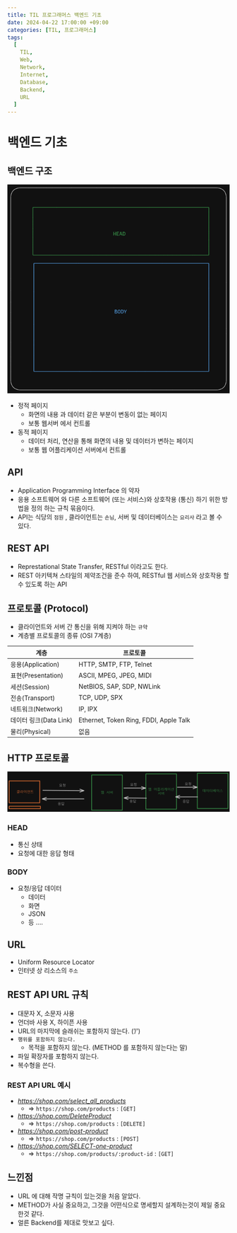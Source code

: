 ```yaml
---
title: TIL 프로그래머스 백엔드 기초
date: 2024-04-22 17:00:00 +09:00
categories: [TIL, 프로그래머스]
tags:
  [
    TIL,
    Web,
    Network,
    Internet,
    Database,
    Backend,
    URL
  ]
---
```

# 백엔드 기초

## 백엔드 구조

![http.png](../assets/img/post/2024-04-22/http.png)

- 정적 페이지
    - 화면의 내용 과 데이터 같은 부분이 변동이 없는 페이지
    - 보통 웹서버 에서 컨트롤
- 동적 페이지
    - 데이터 처리, 연산을 통해 화면의 내용 및 데이터가 변하는 페이지
    - 보통 웹 어플리케이션 서버에서 컨트롤

## API

- Application Programming Interface 의 약자
- 응용 소프트웨어 와 다른 소프트웨어 (또는 서비스)와 상호작용 (통신) 하기 위한 방법을 정의 하는 규칙 묶음이다.
- API는 식당의 `점원` , 클라이언트는 `손님`, 서버 및 데이터베이스는 `요리사` 라고 볼 수 있다.

## REST API

- Represtational State Transfer, RESTful 이라고도 한다.
- REST 아키텍쳐 스타일의 제약조건을 준수 하여, RESTful 웹 서비스와 상호작용 할 수 있도록 하는 API

## 프로토콜 (Protocol)

- 클라이언트와 서버 간 통신을 위해 지켜야 하는 `규약`
- 계층별 프로토콜의 종류 (OSI 7계층)

| 계층                   | 프로토콜                               |
| ---------------------- | -------------------------------------- |
| 응용(Application)      | HTTP, SMTP, FTP, Telnet                |
| 표현(Presentation)     | ASCII, MPEG, JPEG, MIDI                |
| 세션(Session)          | NetBIOS, SAP, SDP, NWLink              |
| 전송(Transport)        | TCP, UDP, SPX                          |
| 네트워크(Network)      | IP, IPX                                |
| 데이터 링크(Data Link) | Ethernet, Token Ring, FDDI, Apple Talk |
| 물리(Physical)         | 없음                                   |

## HTTP 프로토콜

![http.png](../assets/img/common/백엔드구조.png)

### HEAD

- 통신 상태
- 요청에 대한 응답 형태

### BODY

- 요청/응답 데이터
    - 데이터
    - 화면
    - JSON
    - 등 ….

## URL

- Uniform Resource Locator
- 인터넷 상 리소스의 `주소`

## REST API URL 규칙

- 대문자 X, 소문자 사용
- 언더바 사용 X, 하이픈 사용
- URL의 마지막에 슬래쉬는 포함하지 않는다. (’/’)
- `행위를 포함하지 않는다.`
    - 목적을 포함하지 않는다. (METHOD 를 포함하지 않는다는 말)
- 파일 확장자를 포함하지 않는다.
- 복수형을 쓴다.

### REST API URL 예시

- *https://shop.com/select_all_products*
    - ⇒ `https://shop.com/products` : `[GET]`
- *https://shop.com/DeleteProduct*
    - ⇒ `https://shop.com/products` : `[DELETE]`
- *https://shop.com/post-product*
    - ⇒ `https://shop.com/products` : `[POST]`
- *https://shop.com/SELECT-one-product*
    - ⇒ `https://shop.com/products/:product-id`  : `[GET]`


## 느낀점
- URL 에 대해 작명 규칙이 있는것을 처음 알았다.
- METHOD가 사실 중요하고, 그것을 어떤식으로 명세할지 설계하는것이 제일 중요한것 같다.
- 얼른 Backend를 제대로 맛보고 싶다.